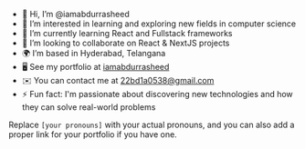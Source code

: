 

- 👋 Hi, I’m @iamabdurrasheed
- 👀 I’m interested in learning and exploring new fields in computer science
- 🌱 I’m currently learning React and Fullstack frameworks
- 💞️ I’m looking to collaborate on React & NextJS projects
- 🌍 I’m based in Hyderabad, Telangana
- 🖥️ See my portfolio at [iamabdurrasheed](https://github.com/iamabdurrasheed)
- ✉️ You can contact me at 22bd1a0538@gmail.com
- ⚡ Fun fact: I'm passionate about discovering new technologies and how they can solve real-world problems

Replace `[your pronouns]` with your actual pronouns, and you can also add a proper link for your portfolio if you have one.

<!---
iamabdurrasheed/iamabdurrasheed is a ✨ special ✨ repository because its `README.md` (this file) appears on your GitHub profile.
You can click the Preview link to take a look at your changes.
--->
